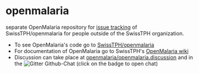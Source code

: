 # openmalaria
separate OpenMalaria repository for [issue tracking](https://github.com/openmalaria/openmalaria/issues) of SwissTPH/openmalaria for people outside of the SwissTPH organization.

* To see OpenMalaria's code go to [SwissTPH/openmalaria](https://github.com/SwissTPH/openmalaria)
* For documentation of OpenMalaria go to SwissTPH's [OpenMalaria wiki](https://github.com/SwissTPH/openmalaria/wiki)
* Discussion can take place at [openmalaria/openmalaria.discussion](https://github.com/openmalaria/openmalaria.discussion/issues) and in the ![Gitter Github-Chat](https://gitter.im/openmalaria?utm_source=share-link&utm_medium=link&utm_campaign=share-link) (click on the badge to open chat)

